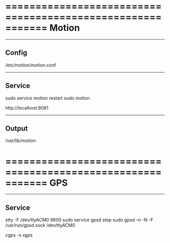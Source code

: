 ===========================================================
Motion
===========================================================
-----------------------------------------------------------
Config
-----------------------------------------------------------
/etc/motion/motion.conf

-----------------------------------------------------------
Service
-----------------------------------------------------------
sudo service motion restart
sudo motion

http://localhost:8081

-----------------------------------------------------------
Output
-----------------------------------------------------------
/var/lib/motion

===========================================================
GPS
===========================================================
-----------------------------------------------------------
Service
-----------------------------------------------------------
stty -F /dev/ttyACM0 9600
sudo service gpsd stop
sudo gpsd -n -N -F /var/run/gpsd.sock /dev/ttyACM0

cgps -s
xgps
